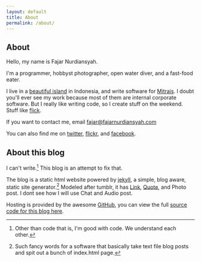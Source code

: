 ```yaml
---
layout: default
title: About
permalink: /about/
---
```

<div markdown="1">
<article>

# About

Hello, my name is Fajar Nurdiansyah. 

I'm a programmer, hobbyst photographer, open water diver, and a fast-food eater.

I live in a [beautiful island] in Indonesia, and write software for [Mitrais]. I doubt you'll ever see my work because most of them are internal corporate software. But I really like writing code, so I create stuff on the weekend. Stuff like [flick].

If you want to contact me, email [fajar@fajarnurdiansyah.com]

You can also find me on [twitter], [flickr], and [facebook].

## About this blog

I can't write.[^code] This blog is an attempt to fix that.

The blog is a static html website powered by [jekyll], a simple, blog aware, static site generator.[^jekyll] Modeled after tumblr, it has [Link], [Quote], and Photo post. I dont see how I will use Chat and Audio post. 

Hosting is provided by the awesome [GitHub], you can view the full [source code for this blog here].



[beautiful island]: http://wikitravel.org/en/Bali
[Mitrais]: http://www.mitrais.com
[flick]: http://flick.fajarnurdiansyah.com
[twitter]: http://twitter.com/fajaronly
[flickr]: http://flickr.com/photos/fajarnurdiansyah
[facebook]: http://facebook.com/fajar.nurdiansyah
[fajar@fajarnurdiansyah.com]: mailto:fajar@fajarnurdiansyah.com
[jekyll]: http://jekyllrb.com
[link]: http://fajarnurdiansyah.com/links
[quote]: http://fajarnurdiansyah.com/quotes
[GitHub]: http://github.com
[source code for this blog here]: https://github.com/fajarnurdiansyah/fajarnurdiansyah.github.com

[^code]: Other than code that is, I'm good with code. We understand each other.
[^jekyll]: Such fancy words for a software that basically take text file blog posts and spit out a bunch of index.html page.
</article>
</div>
